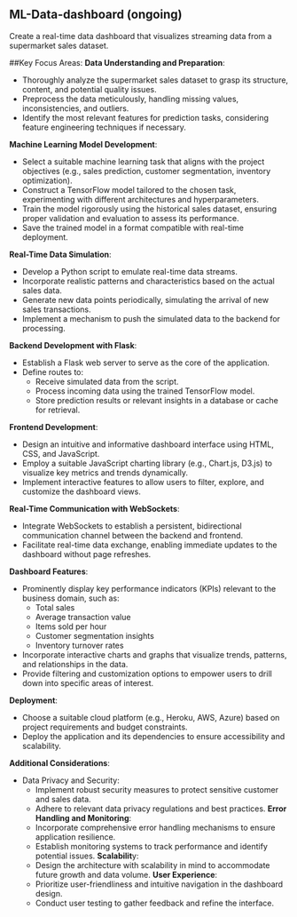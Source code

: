 ## ML-Data-dashboard (ongoing)
 Create a real-time data dashboard that visualizes streaming data from a supermarket sales dataset.

##Key Focus Areas:
**Data Understanding and Preparation**:
- Thoroughly analyze the supermarket sales dataset to grasp its structure, content, and potential quality issues.
- Preprocess the data meticulously, handling missing values, inconsistencies, and outliers.
- Identify the most relevant features for prediction tasks, considering feature engineering techniques if necessary.

**Machine Learning Model Development**:
- Select a suitable machine learning task that aligns with the project objectives (e.g., sales prediction, customer segmentation, inventory optimization).
- Construct a TensorFlow model tailored to the chosen task, experimenting with different architectures and hyperparameters.
- Train the model rigorously using the historical sales dataset, ensuring proper validation and evaluation to assess its performance.
- Save the trained model in a format compatible with real-time deployment.

**Real-Time Data Simulation**:
- Develop a Python script to emulate real-time data streams.
- Incorporate realistic patterns and characteristics based on the actual sales data.
- Generate new data points periodically, simulating the arrival of new sales transactions.
- Implement a mechanism to push the simulated data to the backend for processing.

**Backend Development with Flask**:
- Establish a Flask web server to serve as the core of the application.
- Define routes to:
   - Receive simulated data from the script.
   - Process incoming data using the trained TensorFlow model.
   - Store prediction results or relevant insights in a database or cache for retrieval.

**Frontend Development**:
- Design an intuitive and informative dashboard interface using HTML, CSS, and JavaScript.
- Employ a suitable JavaScript charting library (e.g., Chart.js, D3.js) to visualize key metrics and trends dynamically.
- Implement interactive features to allow users to filter, explore, and customize the dashboard views.

**Real-Time Communication with WebSockets**:
- Integrate WebSockets to establish a persistent, bidirectional communication channel between the backend and frontend.
- Facilitate real-time data exchange, enabling immediate updates to the dashboard without page refreshes.

**Dashboard Features**:
- Prominently display key performance indicators (KPIs) relevant to the business domain, such as:
   - Total sales
   - Average transaction value
   - Items sold per hour
   - Customer segmentation insights
   - Inventory turnover rates
- Incorporate interactive charts and graphs that visualize trends, patterns, and relationships in the data.
- Provide filtering and customization options to empower users to drill down into specific areas of interest.

**Deployment**:
- Choose a suitable cloud platform (e.g., Heroku, AWS, Azure) based on project requirements and budget constraints.
- Deploy the application and its dependencies to ensure accessibility and scalability.

**Additional Considerations**:
- Data Privacy and Security:
   - Implement robust security measures to protect sensitive customer and sales data.
   - Adhere to relevant data privacy regulations and best practices.
**Error Handling and Monitoring**:
   - Incorporate comprehensive error handling mechanisms to ensure application resilience.
   - Establish monitoring systems to track performance and identify potential issues.
**Scalabilit**y:
   - Design the architecture with scalability in mind to accommodate future growth and data volume.
**User Experience**:
   - Prioritize user-friendliness and intuitive navigation in the dashboard design.
   - Conduct user testing to gather feedback and refine the interface.
